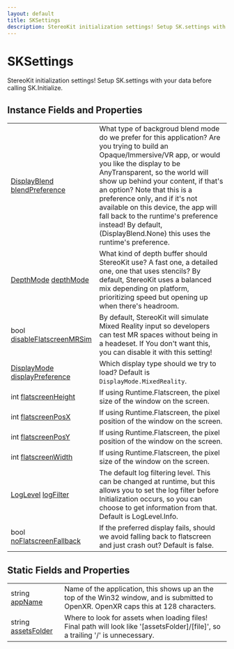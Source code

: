 ```yaml
---
layout: default
title: SKSettings
description: StereoKit initialization settings! Setup SK.settings with your data before calling SK.Initialize.
---
```

# SKSettings

StereoKit initialization settings! Setup SK.settings with
your data before calling SK.Initialize.


## Instance Fields and Properties

|  |  |
|--|--|
|[DisplayBlend]({{site.url}}/Pages/Reference/DisplayBlend.html) [blendPreference]({{site.url}}/Pages/Reference/SKSettings/blendPreference.html)|What type of backgroud blend mode do we prefer for this application? Are you trying to build an Opaque/Immersive/VR app, or would you like the display to be AnyTransparent, so the world will show up behind your content, if that's an option? Note that this is a preference only, and if it's not available on this device, the app will fall back to the runtime's preference instead! By default, (DisplayBlend.None) this uses the runtime's preference.|
|[DepthMode]({{site.url}}/Pages/Reference/DepthMode.html) [depthMode]({{site.url}}/Pages/Reference/SKSettings/depthMode.html)|What kind of depth buffer should StereoKit use? A fast one, a detailed one, one that uses stencils? By default, StereoKit uses a balanced mix depending on platform, prioritizing speed but opening up when there's headroom.|
|bool [disableFlatscreenMRSim]({{site.url}}/Pages/Reference/SKSettings/disableFlatscreenMRSim.html)|By default, StereoKit will simulate Mixed Reality input so developers can test MR spaces without being in a headeset. If You don't want this, you can disable it with this setting!|
|[DisplayMode]({{site.url}}/Pages/Reference/DisplayMode.html) [displayPreference]({{site.url}}/Pages/Reference/SKSettings/displayPreference.html)|Which display type should we try to load? Default is `DisplayMode.MixedReality`.|
|int [flatscreenHeight]({{site.url}}/Pages/Reference/SKSettings/flatscreenHeight.html)|If using Runtime.Flatscreen, the pixel size of the window on the screen.|
|int [flatscreenPosX]({{site.url}}/Pages/Reference/SKSettings/flatscreenPosX.html)|If using Runtime.Flatscreen, the pixel position of the window on the screen.|
|int [flatscreenPosY]({{site.url}}/Pages/Reference/SKSettings/flatscreenPosY.html)|If using Runtime.Flatscreen, the pixel position of the window on the screen.|
|int [flatscreenWidth]({{site.url}}/Pages/Reference/SKSettings/flatscreenWidth.html)|If using Runtime.Flatscreen, the pixel size of the window on the screen.|
|[LogLevel]({{site.url}}/Pages/Reference/LogLevel.html) [logFilter]({{site.url}}/Pages/Reference/SKSettings/logFilter.html)|The default log filtering level. This can be changed at runtime, but this allows you to set the log filter before Initialization occurs, so you can choose to get information from that. Default is LogLevel.Info.|
|bool [noFlatscreenFallback]({{site.url}}/Pages/Reference/SKSettings/noFlatscreenFallback.html)|If the preferred display fails, should we avoid falling back to flatscreen and just crash out? Default is false.|



## Static Fields and Properties

|  |  |
|--|--|
|string [appName]({{site.url}}/Pages/Reference/SKSettings/appName.html)|Name of the application, this shows up an the top of the Win32 window, and is submitted to OpenXR. OpenXR caps this at 128 characters.|
|string [assetsFolder]({{site.url}}/Pages/Reference/SKSettings/assetsFolder.html)|Where to look for assets when loading files! Final path will look like '[assetsFolder]/[file]', so a trailing '/' is unnecessary.|


